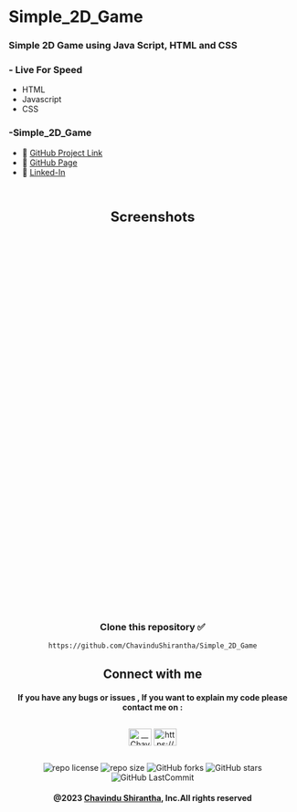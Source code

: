 # Simple_2D_Game

### Simple 2D Game using Java Script, HTML and CSS


### - Live For Speed

* HTML
* Javascript
* CSS



### -Simple_2D_Game
* 🔗 <a href="https://github.com/ChavinduShirantha/JS_2D_Game" target="_blank">GitHub Project Link</a>
* 🔗 <a href="https://chavindushirantha.github.io/JS_2D_Game/" target="_blank">GitHub Page</a>
* 🔗 <a href="https://www.linkedin.com/in/chavindu-shirantha-b5b857264/" target="_blank">Linked-In</a>

<br>
<p align="center" style="font-size: 24px;font-weight: bold">Screenshots</p>

<br>
<p align="center"><img align="center" alt="" src="assets/img/screenshots/view01.png" width="" height="" /></p><br>
<p align="center"><img align="center" alt="" src="assets/img/screenshots/view02.png" width="" height="" /></p><br>
<p align="center"><img align="center" alt="" src="assets/img/screenshots/view03.png" width="" height="" /></p><br>
<p align="center"><img align="center" alt="" src="assets/img/screenshots/view04.png" width="" height="" /></p><br>
<p align="center"><img align="center" alt="" src="assets/img/screenshots/view05.png" width="" height="" /></p><br>
<p align="center"><img align="center" alt="" src="assets/img/screenshots/view06.png" width="" height="" /></p><br>
<p align="center"><img align="center" alt="" src="assets/img/screenshots/view07.png" width="" height="" /></p><br>
<p align="center"><img align="center" alt="" src="assets/img/screenshots/view08.png" width="" height="" /></p><br>
<p align="center"><img align="center" alt="" src="assets/img/screenshots/view09.png" width="" height="" /></p><br>
<p align="center"><img align="center" alt="" src="assets/img/screenshots/view10.png" width="" height="" /></p><br>
<p align="center"><img align="center" alt="" src="assets/img/screenshots/view11.png" width="" height="" /></p><br>
<p align="center"><img align="center" alt="" src="assets/img/screenshots/view12.png" width="" height="" /></p><br>
<p align="center"><img align="center" alt="" src="assets/img/screenshots/view13.png" width="" height="" /></p><br>
<p align="center"><img align="center" alt="" src="assets/img/screenshots/view14.png" width="" height="" /></p><br>


<div align="center">

###  
### Clone this repository ✅
```md
https://github.com/ChavinduShirantha/Simple_2D_Game
```
##  Connect with me
#### If you have any bugs or issues , If you want to explain my code please contact me on :

</div>

##
<p align="center">
<a href="https://twitter.com/Chavindu62"><img align="center" src="https://raw.githubusercontent.com/rahuldkjain/github-profile-readme-generator/master/src/images/icons/Social/twitter.svg" alt="__ChavinduShirantha__" height="30" width="40" /></a>
<a href="https://www.linkedin.com/in/chavindu-shirantha-b5b857264/" target="blank"><img align="center" src="https://raw.githubusercontent.com/rahuldkjain/github-profile-readme-generator/master/src/images/icons/Social/linked-in-alt.svg" alt="https://www.linkedin.com/public-profile/settings?trk=d_flagship3_profile_self_view_public_profile" height="30" width="40" /></a>
</p>


##

<div align="center">

![repo license](https://img.shields.io/github/license/ChavinduShirantha/JS_2D_Game?&labelColor=black&color=3867d6&style=for-the-badge)
![repo size](https://img.shields.io/github/repo-size/ChavinduShirantha/JS_2D_Game?label=Repo%20Size&style=for-the-badge&labelColor=black&color=20bf6b)
![GitHub forks](https://img.shields.io/github/forks/ChavinduShirantha/JS_2D_Game?&labelColor=black&color=0fb9b1&style=for-the-badge)
![GitHub stars](https://img.shields.io/github/stars/ChavinduShirantha/JS_2D_Game?&labelColor=black&color=f7b731&style=for-the-badge)
![GitHub LastCommit](https://img.shields.io/github/last-commit/ChavinduShirantha/JS_2D_Game?logo=github&labelColor=black&color=d1d8e0&style=for-the-badge)
</div>

<div align="center">

#### @2023 [Chavindu Shirantha](https://github.com/ChavinduShirantha), Inc.All rights reserved
</div>
